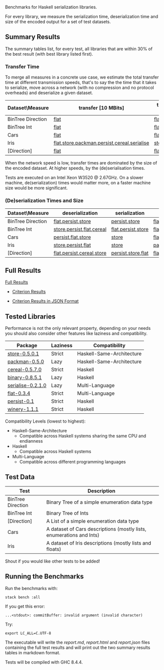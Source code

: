 Benchmarks for Haskell serialization libraries.

For every library, we measure the serialization time, deserialization time and size of the encoded output for a set of test datasets.

## Summary Results

The summary tables list, for every test, all libraries that are within 30% of the best result (with best library listed first).

### Transfer Time

To merge all measures in a concrete use case, we estimate the total transfer time at different transmission speeds, that's to say the the time that it takes to serialize, move across a network (with no compression and no protocol overheads) and deserialize a given dataset.

|Dataset\Measure|transfer [10 MBits]|transfer [100 MBits]|transfer [1000 MBits]|
| ---| ---| ---| ---|              
|BinTree Direction|[flat](https://hackage.haskell.org/package/flat)|[flat](https://hackage.haskell.org/package/flat)|[flat](https://hackage.haskell.org/package/flat),[persist](https://hackage.haskell.org/package/persist),[store](https://hackage.haskell.org/package/store)|
|BinTree Int|[flat](https://hackage.haskell.org/package/flat)|[flat](https://hackage.haskell.org/package/flat)|[flat](https://hackage.haskell.org/package/flat),[store](https://hackage.haskell.org/package/store),[persist](https://hackage.haskell.org/package/persist)|
|Cars|[flat](https://hackage.haskell.org/package/flat)|[flat](https://hackage.haskell.org/package/flat)|[flat](https://hackage.haskell.org/package/flat),[store](https://hackage.haskell.org/package/store),[persist](https://hackage.haskell.org/package/persist)|
|Iris|[flat](https://hackage.haskell.org/package/flat),[store](https://hackage.haskell.org/package/store),[packman](https://hackage.haskell.org/package/packman),[persist](https://hackage.haskell.org/package/persist),[cereal](https://hackage.haskell.org/package/cereal),[serialise](https://hackage.haskell.org/package/serialise)|[store](https://hackage.haskell.org/package/store),[flat](https://hackage.haskell.org/package/flat),[persist](https://hackage.haskell.org/package/persist)|[store](https://hackage.haskell.org/package/store),[flat](https://hackage.haskell.org/package/flat)|
|[Direction]|[flat](https://hackage.haskell.org/package/flat)|[flat](https://hackage.haskell.org/package/flat),[persist](https://hackage.haskell.org/package/persist)|[flat](https://hackage.haskell.org/package/flat),[persist](https://hackage.haskell.org/package/persist),[store](https://hackage.haskell.org/package/store)|

When the network speed is low, transfer times are dominated by the size of the encoded dataset. At higher speeds, by the (de)serialisation times.

Tests are executed on an Intel Xeon W3520 @ 2.67GHz. On a slower machine, de(serialization) times would matter more, on a faster machine size would be more significant.

### (De)serialization Times and Size

|Dataset\Measure|deserialization|serialization|size|
| ---| ---| ---| ---|              
|BinTree Direction|[flat](https://hackage.haskell.org/package/flat),[persist](https://hackage.haskell.org/package/persist),[store](https://hackage.haskell.org/package/store)|[persist](https://hackage.haskell.org/package/persist),[store](https://hackage.haskell.org/package/store)|[flat](https://hackage.haskell.org/package/flat)|
|BinTree Int|[store](https://hackage.haskell.org/package/store),[persist](https://hackage.haskell.org/package/persist),[flat](https://hackage.haskell.org/package/flat),[cereal](https://hackage.haskell.org/package/cereal)|[flat](https://hackage.haskell.org/package/flat),[persist](https://hackage.haskell.org/package/persist),[store](https://hackage.haskell.org/package/store)|[flat](https://hackage.haskell.org/package/flat)|
|Cars|[persist](https://hackage.haskell.org/package/persist),[flat](https://hackage.haskell.org/package/flat),[store](https://hackage.haskell.org/package/store)|[store](https://hackage.haskell.org/package/store)|[flat](https://hackage.haskell.org/package/flat)|
|Iris|[store](https://hackage.haskell.org/package/store),[persist](https://hackage.haskell.org/package/persist),[flat](https://hackage.haskell.org/package/flat)|[store](https://hackage.haskell.org/package/store)|[packman](https://hackage.haskell.org/package/packman),[flat](https://hackage.haskell.org/package/flat),[cereal](https://hackage.haskell.org/package/cereal),[persist](https://hackage.haskell.org/package/persist),[store](https://hackage.haskell.org/package/store),[serialise](https://hackage.haskell.org/package/serialise)|
|[Direction]|[flat](https://hackage.haskell.org/package/flat),[persist](https://hackage.haskell.org/package/persist),[cereal](https://hackage.haskell.org/package/cereal),[store](https://hackage.haskell.org/package/store)|[persist](https://hackage.haskell.org/package/persist),[store](https://hackage.haskell.org/package/store),[flat](https://hackage.haskell.org/package/flat)|[flat](https://hackage.haskell.org/package/flat)|


## Full Results

[Full Results](report.md)

* [Criterion Results](https://rawgit.com/haskell-perf/serialization/master/report.html)

* [Criterion Results in JSON Format](https://raw.githubusercontent.com/haskell-perf/serialization/master/report.json)

## Tested Libraries

Performance is not the only relevant property, depending on your needs you should also consider other features like laziness and compatibility.

| Package                                                            | Laziness | Compatibility             |
| ---                                                                | ---      | ---                       |
| [store-0.5.0.1](https://hackage.haskell.org/package/store)         | Strict   | Haskell-Same-Architecture |
| [packman-0.5.0](http://hackage.haskell.org/package/packman)        | Lazy     | Haskell-Same-Architecture |
| [cereal-0.5.7.0](http://hackage.haskell.org/package/cereal)        | Strict   | Haskell                   |
| [binary-0.8.5.1](http://hackage.haskell.org/package/binary)        | Lazy     | Haskell                   |
| [serialise-0.2.1.0](https://hackage.haskell.org/package/serialise) | Lazy     | Multi-Language            |
| [flat-0.3.4](https://hackage.haskell.org/package/flat)             | Strict   | Multi-Language            |
| [persist-0.1](https://hackage.haskell.org/package/persist)         | Strict   | Haskell            |
| [winery-1.1.1](https://hackage.haskell.org/package/winery)         | Strict   | Haskell                   |

Compatibility Levels (lowest to highest):
* Haskell-Same-Architecture
  - Compatible across Haskell systems sharing the same CPU and endianness
* Haskell
  - Compatible across Haskell systems
* Multi-Language
  - Compatible across different programming languages

## Test Data

| Test              | Description                                                          |
| ---               | ---                                                                  |
| BinTree Direction | Binary Tree of a simple enumeration data type                        |
| BinTree Int       | Binary Tree of Ints                                                  |
| [Direction]       | A List of a simple enumeration data type                             |
| Cars              | A dataset of Cars descriptions (mostly lists, enumerations and Ints) |
| Iris              | A dataset of Iris descriptions (mostly lists and floats)             |

Shout if you would like other tests to be added!

## Running the Benchmarks

Run the benchmarks with:

`stack bench :all`

If you get this error:

`...<stdout>: commitBuffer: invalid argument (invalid character)`

Try:

`export LC_ALL=C.UTF-8`

The executable will write the *report.md*, *report.html* and *report.json* files containing the full test results and will print out the two summary results tables in markdown format.

Tests will be compiled with GHC 8.4.4.
